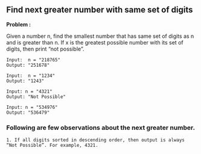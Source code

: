 ## Find next greater number with same set of digits

**Problem :** 
	
Given a number n, find the smallest number that has same set of digits as n and is greater than n. If x is the greatest possible number with its set of digits, then print “not possible”.

```
Input:  n = "218765"
Output: "251678"

Input:  n = "1234"
Output: "1243"

Input: n = "4321"
Output: "Not Possible"

Input: n = "534976"
Output: "536479"

```
### Following are few observations about the next greater number.
	1. If all digits sorted in descending order, then output is always “Not Possible”. For example, 4321.

